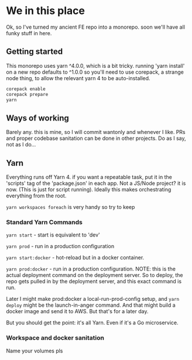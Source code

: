 # We in this place

Ok, so I've turned my ancient FE repo into a monorepo. soon we'll have all funky stuff in here.

## Getting started
This monorepo uses yarn ^4.0.0, which is a bit tricky. running 'yarn install' on a new repo defaults to ^1.0.0
so you'll need to use corepack, a strange node thing, to allow the relevant yarn 4 to be auto-installed.

```bash
corepack enable
corepack prepare
yarn
```

## Ways of working
Barely any. this is mine, so I will commit wantonly and whenever I like.
PRs and proper codebase sanitation can be done in other projects.
Do as I say, not as I do...

## Yarn
Everything runs off Yarn 4. if you want a repeatable task, put it in the 'scripts' tag of the 'package.json' in each app.
Not a JS/Node project? it is now. (This is just for script running).
Ideally this makes orchestrating everything from the root.

`yarn workspaces foreach` is very handy so try to keep 

### Standard Yarn Commands
`yarn start` - start is equivalent to 'dev'

`yarn prod` - run in a production configuration

`yarn start:docker` - hot-reload but in a docker container.

`yarn prod:docker` - run in a production configuration. NOTE: this is the actual deployment command on the deployment server.
So to deploy, the repo gets pulled in by the deployment server, and this exact command is run.

Later I might make prod:docker a local-run-prod-config setup, and `yarn deploy` might be the launch-in-anger command. And that might build a docker image and send it to AWS. But that's for a later day.

But you should get the point: it's all Yarn. Even if it's a Go microservice.

### Workspace and docker sanitation
Name your volumes pls
